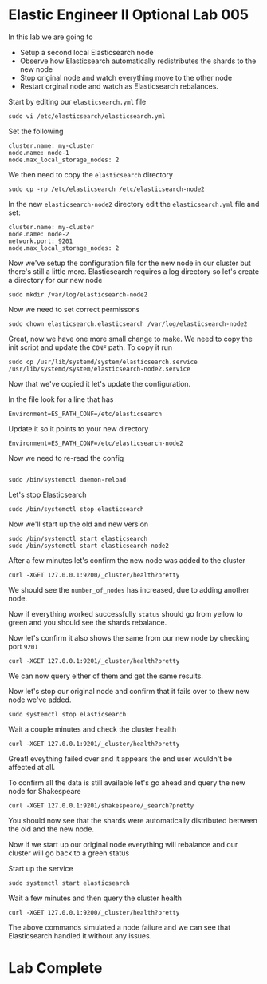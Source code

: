 # Elastic Engineer II Optional Lab 005

In this lab we are going to 
* Setup a second local Elasticsearch node 
* Observe how Elasticsearch automatically redistributes the shards to the new node 
* Stop original node and watch everything move to the other node 
* Restart orginal node and watch as Elasticsearch rebalances. 


Start by editing our `elasticsearch.yml` file
```
sudo vi /etc/elasticsearch/elasticsearch.yml
```
Set the following 
```
cluster.name: my-cluster
node.name: node-1
node.max_local_storage_nodes: 2
```
We then need to copy the `elasticsearch` directory 
```
sudo cp -rp /etc/elasticsearch /etc/elasticsearch-node2
```
In the new `elasticsearch-node2` directory edit the `elasticsearch.yml` file and set:
```
cluster.name: my-cluster
node.name: node-2
network.port: 9201
node.max_local_storage_nodes: 2
``` 

Now we've setup the configuration file for the new node in our cluster but there's still a little more. 
Elasticsearch requires a log directory so let's create a directory for our new node
```
sudo mkdir /var/log/elasticsearch-node2
```

Now we need to set correct permissons 
```
sudo chown elasticsearch.elasticsearch /var/log/elasticsearch-node2
```
Great, now we have one more small change to make. 
We need to copy the init script and update the `CONF` path.
To copy it run
```
sudo cp /usr/lib/systemd/system/elasticsearch.service /usr/lib/systemd/system/elasticsearch-node2.service
```
Now that we've copied it let's update the configuration.


In the file look for a line that has 
```
Environment=ES_PATH_CONF=/etc/elasticsearch
``` 

Update it so it points to your new directory
```
Environment=ES_PATH_CONF=/etc/elasticsearch-node2
```

Now we need to re-read the config
```

sudo /bin/systemctl daemon-reload
```

Let's stop Elasticsearch
```
sudo /bin/systemctl stop elasticsearch 
```

Now we'll start up the old and new version 
```
sudo /bin/systemctl start elasticsearch 
sudo /bin/systemctl start elasticsearch-node2
```

After a few minutes let's confirm the new node was added to the cluster 
```
curl -XGET 127.0.0.1:9200/_cluster/health?pretty
```

We should see the `number_of_nodes` has increased, due to adding another node.

Now if everything worked successfully `status` should go from yellow to green and you should see the shards rebalance. 

Now let's confirm it also shows the same from our new node by checking port `9201`
```
curl -XGET 127.0.0.1:9201/_cluster/health?pretty
```

We can now query either of them and get the same results. 

Now let's stop our original node and confirm that it fails over to thew new node we've added. 
```
sudo systemctl stop elasticsearch
```

Wait a couple minutes and check the cluster health
```
curl -XGET 127.0.0.1:9201/_cluster/health?pretty
```

Great! eveything failed over and it appears the end user wouldn't be affected at all. 

To confirm all the data is still available let's go ahead and query the new node for Shakespeare
```
curl -XGET 127.0.0.1:9201/shakespeare/_search?pretty
```

You should now see that the shards were automatically distributed between the old and the new node. 

Now if we start up our original node everything will rebalance and our cluster will go back to a green status 

Start up the service
```
sudo systemctl start elasticsearch 
```

Wait a few minutes and then query the cluster health 
```
curl -XGET 127.0.0.1:9200/_cluster/health?pretty
```

The above commands simulated a node failure and we can see that Elasticsearch handled it without any issues. 

# Lab Complete 
